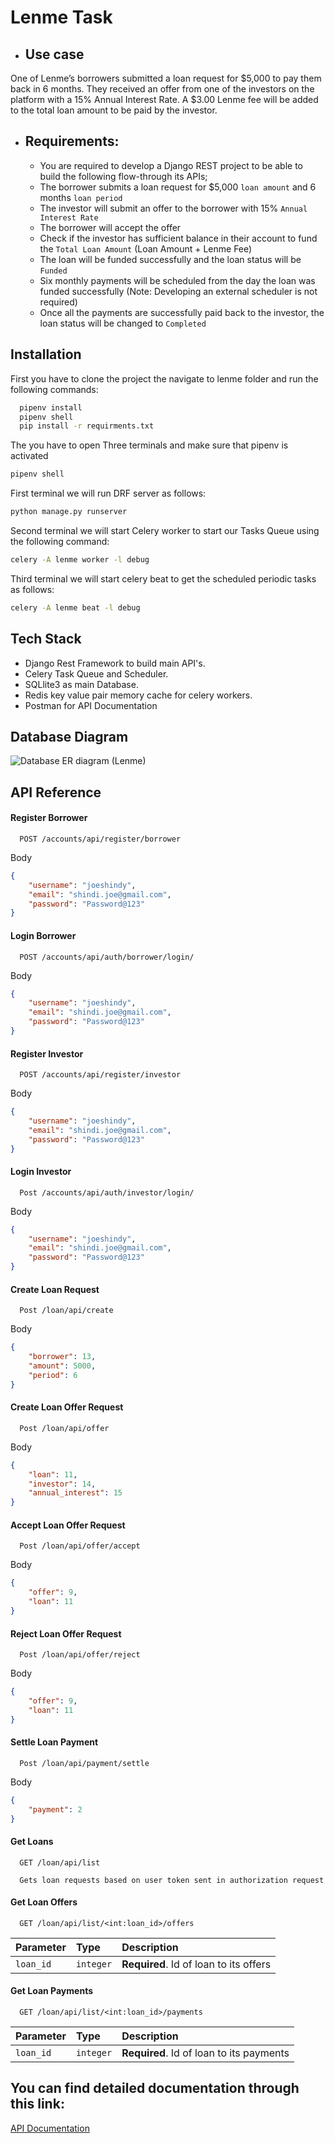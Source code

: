 
# Lenme Task    

- ## Use case
One of Lenme’s borrowers submitted a loan request for $5,000 to pay them back in 6 months. They received an offer from one of the investors on the platform with a 15% Annual Interest Rate. A $3.00 Lenme fee will be added to the total loan amount to be paid by the investor.

- ## Requirements:
    - You are required to develop a Django REST project to be able to build the following flow-through its APIs;
    - The borrower submits a loan request for $5,000 `loan amount` and 6 months `loan period`
    - The investor will submit an offer to the borrower with 15% `Annual Interest Rate`
    - The borrower will accept the offer
    - Check if the investor has sufficient balance in their account to fund the `Total Loan Amount` (Loan Amount + Lenme Fee)
    - The loan will be funded successfully and the loan status will be `Funded`
    - Six monthly payments will be scheduled from the day the loan was funded successfully (Note: Developing an external scheduler is not required)
    - Once all the payments are successfully paid back to the investor, the loan status will be changed to `Completed`

## Installation

First you have to clone the project the navigate to lenme folder and run the following commands:
```bash
  pipenv install
  pipenv shell
  pip install -r requirments.txt
```

The you have to open Three terminals and make sure that pipenv is activated
```bash
pipenv shell
```

First terminal we will run DRF server as follows:
```bash
python manage.py runserver
```
Second terminal we will start Celery worker to start our Tasks Queue using the following command:
```bash
celery -A lenme worker -l debug
```
Third terminal we will start celery beat to get the scheduled periodic tasks as follows:
```bash
celery -A lenme beat -l debug
```


## Tech Stack
- Django Rest Framework to build main API's.
- Celery Task Queue and Scheduler.
- SQLlite3 as main Database.
- Redis key value pair memory cache for celery workers.
- Postman for API Documentation
## Database Diagram
![Database ER diagram (Lenme)](https://user-images.githubusercontent.com/23037901/209165258-c3c37d05-1cd6-4489-867b-b3c001a652a5.png)

## API Reference

#### Register Borrower

```
  POST /accounts/api/register/borrower
```

Body 
```json
{
    "username": "joeshindy",
    "email": "shindi.joe@gmail.com",
    "password": "Password@123"
}
```

#### Login Borrower

```
  POST /accounts/api/auth/borrower/login/
```

Body 
```json
{
    "username": "joeshindy",
    "email": "shindi.joe@gmail.com",
    "password": "Password@123"
}
```

#### Register Investor

```
  POST /accounts/api/register/investor
```

Body 
```json
{
    "username": "joeshindy",
    "email": "shindi.joe@gmail.com",
    "password": "Password@123"
}
```

#### Login Investor

```
  Post /accounts/api/auth/investor/login/
```

Body 
```json
{
    "username": "joeshindy",
    "email": "shindi.joe@gmail.com",
    "password": "Password@123"
}
```

#### Create Loan Request

```
  Post /loan/api/create
```

Body 
```json
{
    "borrower": 13,
    "amount": 5000,
    "period": 6
}
```
#### Create Loan Offer Request

```
  Post /loan/api/offer
```

Body 
```json
{
    "loan": 11,
    "investor": 14,
    "annual_interest": 15
}

```
#### Accept Loan Offer Request

```
  Post /loan/api/offer/accept
```

Body 
```json
{
    "offer": 9,
    "loan": 11
}
```
#### Reject Loan Offer Request

```
  Post /loan/api/offer/reject
```

Body 
```json
{
    "offer": 9,
    "loan": 11
}
```
#### Settle Loan Payment

```
  Post /loan/api/payment/settle
```

Body 
```json
{
    "payment": 2
}
```

#### Get Loans

```
  GET /loan/api/list

  Gets loan requests based on user token sent in authorization request
```

#### Get Loan Offers

```
  GET /loan/api/list/<int:loan_id>/offers
```


| Parameter | Type     | Description                       |
| :-------- | :------- | :-------------------------------- |
| `loan_id`      | `integer` | **Required**. Id of loan to its offers |

#### Get Loan Payments

```
  GET /loan/api/list/<int:loan_id>/payments
```


| Parameter | Type     | Description                       |
| :-------- | :------- | :-------------------------------- |
| `loan_id`      | `integer` | **Required**. Id of loan to its payments |




## You can find detailed documentation through this link:

[API Documentation](https://documenter.getpostman.com/view/12485266/2s8Z6u5FMq)

